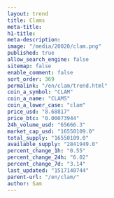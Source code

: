 ```yaml
---
layout: trend
title: Clams
meta-title: 
h1-title: 
meta-description: 
image: "/media/20020/clam.png"
published: true
allow_search_engine: false
sitemap: false
enable_comment: false
sort_order: 369
permalink: "/en/clam/trend.html"
coin_a_symbol: "CLAM"
coin_a_name: "CLAMS"
coin_a_lower_case: "clam"
price_usd: "8.68817"
price_btc: "0.00073944"
24h_volume_usd: "65666.3"
market_cap_usd: "16550109.0"
total_supply: "16550109.0"
available_supply: "2841949.0"
percent_change_1h: "0.55"
percent_change_24h: "6.02"
percent_change_7d: "3.14"
last_updated: "1517140744"
parent-url: "/en/clam/"
author: Sam
---
```


